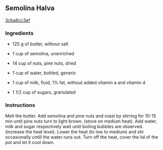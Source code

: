## Semolina Halva

[3cba6cc3ef](http://www.food.com/recipe/semolina-halva-352524)

### Ingredients

 - 125 g of butter, without salt

 - 1 cup of semolina, unenriched

 - 14 cup of nuts, pine nuts, dried

 - 1 cup of water, bottled, generic

 - 1 cup of milk, fluid, 1% fat, without added vitamin a and vitamin d

 - 1 1/2 cup of sugars, granulated

### Instructions

Melt the butter. Add semolina and pine nuts and roast by stirring for 10-15 min until pine nuts turn to light brown. (stove on medium heat). Add water, milk and sugar respectively wait until boiling bubbles are observed. (increase the heat level). Lower the heat (to low to medium) and stir occasionally untill the water runs out. Turn off the heat, cover the lid of the pot and let it cool down.